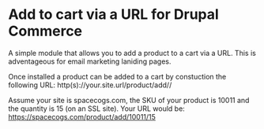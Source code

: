 # Add to cart via a URL for Drupal Commerce 
A simple module that allows you to add a product to a cart via a URL. This is adventageous for email marketing laniding pages.

Once installed a product can be added to a cart by constuction the following URL:
http(s)://your.site.url/product/add/<SKU>/<quantity>

Assume your site is spacecogs.com, the SKU of your product is 10011 and the quantity is 15 (on an SSL site). Your URL would be:
https://spacecogs.com/product/add/10011/15
